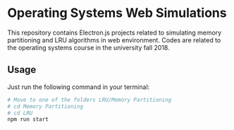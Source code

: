 
# Operating Systems Web Simulations
This repository contains Electron.js projects related to simulating memory partitioning and LRU algorithms in web environment. Codes are related to the operating systems course in the university fall 2018.







## Usage
Just run the following command in your terminal:
```bash
# Move to one of the folders LRU/Memory Partitioning
# cd Memory Partitioning
# cd LRU
npm run start
```

